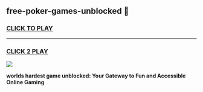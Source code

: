 
## free-poker-games-unblocked 👋
<h3>
<a href="https://premium.freeplayer.one?title=free-poker-games-unblocked&ref=14F">CLICK TO PLAY</a></h3>
<hr>

<h3>
<a href="https://premium.freeplayer.one?title=free-poker-games-unblocked&ref=14F">CLICK 2 PLAY</a>
  
</h3>

<a href="https://premium.freeplayer.one?title=free-poker-games-unblocked&ref=12F/"><img src="https://clearcache.store/games.png"></a>


**worlds hardest game unblocked: Your Gateway to Fun and Accessible Online Gaming**
